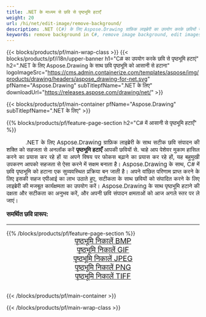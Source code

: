 ```yaml
---
title: .NET के माध्यम से छवि से पृष्ठभूमि हटाएँ
weight: 20
url: /hi/net/edit-image/remove-background/
description: .NET (C#) के लिए Aspose.Drawing ग्राफ़िक लाइब्रेरी का उपयोग करके छवियों से पृष्ठभूमि हटाना
keywords: remove background in C#, remove image background, edit images in C#, graphic library .NET के लिए, remove background from images
---
```


{{< blocks/products/pf/main-wrap-class >}}
{{< blocks/products/pf/i18n/upper-banner h1="C# का उपयोग करके छवि से पृष्ठभूमि हटाएं" h2=".NET के लिए Aspose.Drawing के साथ छवि पृष्ठभूमि को आसानी से हटाना" logoImageSrc="https://cms.admin.containerize.com/templates/aspose/img/products/drawing/headers/aspose_drawing-for-net.svg" pfName="Aspose.Drawing" subTitlepfName=".NET के लिए" downloadUrl="https://releases.aspose.com/drawing/net/" >}}

{{< blocks/products/pf/main-container pfName="Aspose.Drawing" subTitlepfName=".NET के लिए" >}}

{{% blocks/products/pf/feature-page-section  h2="C# में आसानी से पृष्ठभूमि हटाएँ" %}}
<p align="justify" style="text-indent:50px;font-size:15px;">
.NET के लिए Aspose.Drawing ग्राफ़िक लाइब्रेरी के साथ सटीक छवि संपादन की शक्ति को सहजता से अनलॉक करें <b>पृष्ठभूमि हटाएँ</b> आपकी छवियों से. चाहे आप पेशेवर मुकाम हासिल करने का प्रयास कर रहे हों या अपने विषय पर फोकस बढ़ाने का प्रयास कर रहे हों, यह बहुमुखी उपकरण आपको सहजता से ऐसा करने में सक्षम बनाता है। Aspose.Drawing के साथ, C# में छवि पृष्ठभूमि को हटाना एक सुव्यवस्थित प्रक्रिया बन जाती है। अपने वांछित परिणाम प्राप्त करने के लिए इसकी सहज एपीआई का लाभ उठाते हुए, सटीकता के साथ छवियों को संपादित करने के लिए लाइब्रेरी की मजबूत कार्यक्षमता का उपयोग करें। Aspose.Drawing के साथ पृष्ठभूमि हटाने की दक्षता और सटीकता का अनुभव करें, और अपनी छवि संपादन क्षमताओं को आज अगले स्तर पर ले जाएं।</p>

<h3 style="margin-top:16px;">
समर्थित छवि प्रारूप:
</h3>

<hr/>
{{% /blocks/products/pf/feature-page-section %}}
<div class="container-fluid productfamilypage bg-gray">
    <div class="convertypes bg-gray agp-content section">
        <div class="container">
		    <div class="row other-converters" style="font-size: 19px;text-align:center;">
		        <div class='col-md-3 other-converter remove-lp remove-rp'><a href="bmp/" style="padding:15px;">पृष्ठभूमि निकालें BMP</a></div>
                <div class='col-md-3 other-converter remove-lp remove-rp'><a href="gif/" style="padding:15px;">पृष्ठभूमि निकालें GIF</a></div>
                <div class='col-md-3 other-converter remove-lp remove-rp'><a href="jpeg/" style="padding:15px;">पृष्ठभूमि निकालें JPEG</a></div>
                <div class='col-md-3 other-converter remove-lp remove-rp'><a href="png/" style="padding:15px;">पृष्ठभूमि निकालें PNG</a></div>
                <div class='col-md-3 other-converter remove-lp remove-rp'><a href="tiff/" style="padding:15px;">पृष्ठभूमि निकालें TIFF</a></div>
            </div>
        </div>
    </div>
</div>
<br/>

{{< /blocks/products/pf/main-container >}}

{{< /blocks/products/pf/main-wrap-class >}}
